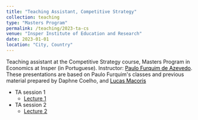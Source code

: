 ```yaml
---
title: "Teaching Assistant, Competitive Strategy"
collection: teaching
type: "Masters Program"
permalink: /teaching/2023-ta-cs
venue: "Insper Institute of Education and Research"
date: 2023-01-01
location: "City, Country"
---
```


Teaching assistant at the Competitive Strategy course, Masters Program in Economics at Insper (in Portuguese). Instructor: <a href="https://sites.google.com/view/paulo-f-azevedo/in%C3%ADcio" style="color:black">Paulo Furquim de Azevedo</a>. These presentations are based on Paulo Furquim's classes and previous material prepared by Daphne Coelho, and <a href="https://eaesp.fgv.br/pessoa/lucas-s-macoris" style="color:black">Lucas Macoris</a>

- TA session 1
  - <a href="https://heitoraolima.github.io/files/Monitoria 1 - EC - 2023.pdf">Lecture 1</a>
- TA session 2
  - <a href="https://heitoraolima.github.io/files/Monitoria 2 - EC - 2023.pdf">Lecture 2</a>
